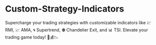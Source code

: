 # Custom-Strategy-Indicators
Supercharge your trading strategies with customizable indicators like 💹 RMI, 📈 AMA, 🌀 Supertrend, ⛔ Chandelier Exit, and 📊 TSI. Elevate your trading game today! 🚀💰📉
